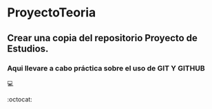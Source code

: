 # ProyectoTeoria

## Crear una copia del repositorio Proyecto de Estudios.

### Aqui llevare a cabo práctica sobre el uso de GIT Y GITHUB 

💻 

:octocat:
